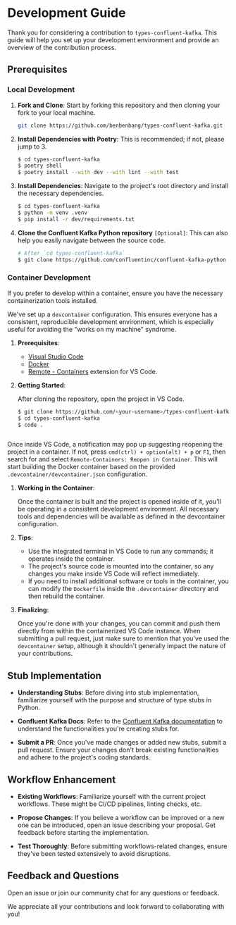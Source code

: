 # Development Guide

Thank you for considering a contribution to `types-confluent-kafka`. This guide will help you set up your development environment and provide an overview of the contribution process.



## Prerequisites

### Local Development

1. **Fork and Clone**: Start by forking this repository and then cloning your fork to your local machine.

   ```bash
   git clone https://github.com/benbenbang/types-confluent-kafka.git

2. **Install Dependencies with Poetry**: This is recommended; if not, please jump to 3.

   ```bash
   $ cd types-confluent-kafka
   $ poetry shell
   $ poetry install --with dev --with lint --with test
   ```

3. **Install Dependencies**: Navigate to the project's root directory and install the necessary dependencies.

   ```bash
   $ cd types-confluent-kafka
   $ python -m venv .venv
   $ pip install -r dev/requirements.txt
   ```

4. **Clone the Confluent Kafka Python repository** `[Optional]`: This can also help you easily navigate between the source code.

   ```bash
   # After `cd types-confluent-kafka`
   $ git clone https://github.com/confluentinc/confluent-kafka-python
   ```



### Container Development

If you prefer to develop within a container, ensure you have the necessary containerization tools installed.

We've set up a `devcontainer` configuration. This ensures everyone has a consistent, reproducible development environment, which is especially useful for avoiding the "works on my machine" syndrome.

1. **Prerequisites**:
   - [Visual Studio Code](https://code.visualstudio.com/)
   - [Docker](https://www.docker.com/products/docker-desktop)
   - [Remote - Containers](https://marketplace.visualstudio.com/items?itemName=ms-vscode-remote.remote-containers) extension for VS Code.

2. **Getting Started**:

   After cloning the repository, open the project in VS Code.

   ```bash
   $ git clone https://github.com/<your-username>/types-confluent-kafka.git
   $ cd types-confluent-kafka
   $ code .



Once inside VS Code, a notification may pop up suggesting reopening the project in a container. If not, press `cmd(ctrl) + option(alt) + p` or `F1`, then search for and select `Remote-Containers: Reopen in Container`. This will start building the Docker container based on the provided `.devcontainer/devcontainer.json` configuration.

1. **Working in the Container**:

   Once the container is built and the project is opened inside of it, you'll be operating in a consistent development environment. All necessary tools and dependencies will be available as defined in the devcontainer configuration.

2. **Tips**:

   - Use the integrated terminal in VS Code to run any commands; it operates inside the container.
   - The project's source code is mounted into the container, so any changes you make inside VS Code will reflect immediately.
   - If you need to install additional software or tools in the container, you can modify the `Dockerfile` inside the `.devcontainer` directory and then rebuild the container.

3. **Finalizing**:

   Once you're done with your changes, you can commit and push them directly from within the containerized VS Code instance. When submitting a pull request, just make sure to mention that you've used the `devcontainer` setup, although it shouldn't generally impact the nature of your contributions.



## Stub Implementation

- **Understanding Stubs**: Before diving into stub implementation, familiarize yourself with the purpose and structure of type stubs in Python.

- **Confluent Kafka Docs**: Refer to the [Confluent Kafka documentation](<Link-to-Confluent-Kafka-Docs>) to understand the functionalities you're creating stubs for.

- **Submit a PR**: Once you've made changes or added new stubs, submit a pull request. Ensure your changes don't break existing functionalities and adhere to the project's coding standards.



## Workflow Enhancement

- **Existing Workflows**: Familiarize yourself with the current project workflows. These might be CI/CD pipelines, linting checks, etc.

- **Propose Changes**: If you believe a workflow can be improved or a new one can be introduced, open an issue describing your proposal. Get feedback before starting the implementation.

- **Test Thoroughly**: Before submitting workflows-related changes, ensure they've been tested extensively to avoid disruptions.



## Feedback and Questions

Open an issue or join our community chat for any questions or feedback.

We appreciate all your contributions and look forward to collaborating with you!
